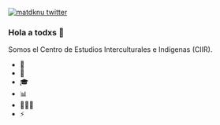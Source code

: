 
[![matdknu twitter](https://img.shields.io/badge/Twitter-@CentroCIIR-00aced.svg?style=flat&logo=twitter)](https://twitter.com/CentroCIIR)

### Hola a todxs  👋

Somos el Centro de Estudios Interculturales e Indígenas (CIIR).

- 📣 
- 🏅 
- 🎓 
- 📊 
- 👨🏻‍💻 
- ⚡ 

